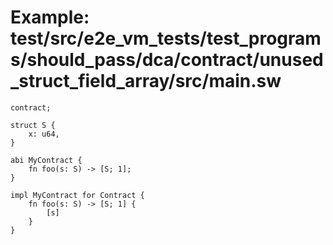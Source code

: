 # Example: test/src/e2e_vm_tests/test_programs/should_pass/dca/contract/unused_struct_field_array/src/main.sw

```sway
contract;

struct S {
    x: u64,
}

abi MyContract {
    fn foo(s: S) -> [S; 1];
}

impl MyContract for Contract {
    fn foo(s: S) -> [S; 1] {
        [s]
    }
}

```
